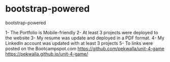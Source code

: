 # bootstrap-powered
bootstrap-powered
 
1- The Portfolio is Mobile-friendly 
2- At least 3 projects were deployed to the website
3- My resume was update and deployed in a PDF format.
4- My LinkedIn account was updated with at least 3 projects
5- To links were posted on the Bootcampspot.com
 https://github.com/pekwalla/unit-4-game
 https://pekwalla.github.io/unit-4-game/
